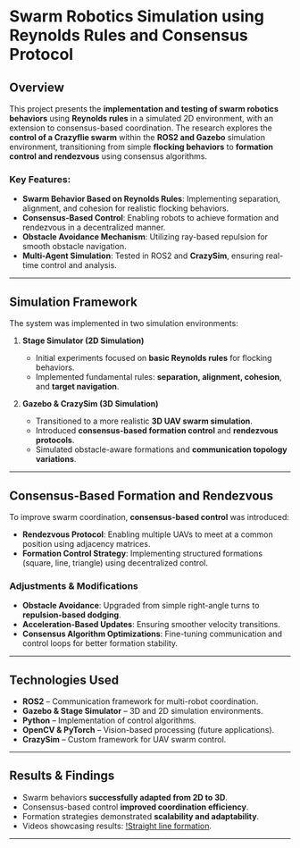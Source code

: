 # Swarm Robotics Simulation using Reynolds Rules and Consensus Protocol

## Overview
This project presents the **implementation and testing of swarm robotics behaviors** using **Reynolds rules** in a simulated 2D environment, with an extension to consensus-based coordination. The research explores the **control of a Crazyflie swarm** within the **ROS2 and Gazebo** simulation environment, transitioning from simple **flocking behaviors** to **formation control and rendezvous** using consensus algorithms.

### Key Features:
- **Swarm Behavior Based on Reynolds Rules**: Implementing separation, alignment, and cohesion for realistic flocking behaviors.
- **Consensus-Based Control**: Enabling robots to achieve formation and rendezvous in a decentralized manner.
- **Obstacle Avoidance Mechanism**: Utilizing ray-based repulsion for smooth obstacle navigation.
- **Multi-Agent Simulation**: Tested in ROS2 and **CrazySim**, ensuring real-time control and analysis.

---

## Simulation Framework
The system was implemented in two simulation environments:
1. **Stage Simulator (2D Simulation)**
   - Initial experiments focused on **basic Reynolds rules** for flocking behaviors.
   - Implemented fundamental rules: **separation, alignment, cohesion**, and **target navigation**.

2. **Gazebo & CrazySim (3D Simulation)**
   - Transitioned to a more realistic **3D UAV swarm simulation**.
   - Introduced **consensus-based formation control** and **rendezvous protocols**.
   - Simulated obstacle-aware formations and **communication topology variations**.

---

## Consensus-Based Formation and Rendezvous
To improve swarm coordination, **consensus-based control** was introduced:
- **Rendezvous Protocol**: Enabling multiple UAVs to meet at a common position using adjacency matrices.
- **Formation Control Strategy**: Implementing structured formations (square, line, triangle) using decentralized control.

### **Adjustments & Modifications**
- **Obstacle Avoidance**: Upgraded from simple right-angle turns to **repulsion-based dodging**.
- **Acceleration-Based Updates**: Ensuring smoother velocity transitions.
- **Consensus Algorithm Optimizations**: Fine-tuning communication and control loops for better formation stability.

---

## Technologies Used
- **ROS2** – Communication framework for multi-robot coordination.
- **Gazebo & Stage Simulator** – 3D and 2D simulation environments.
- **Python** – Implementation of control algorithms.
- **OpenCV & PyTorch** – Vision-based processing (future applications).
- **CrazySim** – Custom framework for UAV swarm control.

---

## Results & Findings
- Swarm behaviors **successfully adapted from 2D to 3D**.
- Consensus-based control **improved coordination efficiency**.
- Formation strategies demonstrated **scalability and adaptability**.
- Videos showcasing results: [!Straight line formation](demo.gif).

---
